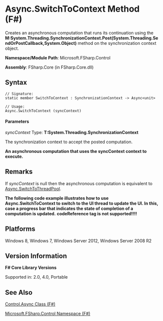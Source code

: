 # Async.SwitchToContext Method (F#)

Creates an asynchronous computation that runs its continuation using the **M:System.Threading.SynchronizationContext.Post(System.Threading.SendOrPostCallback,System.Object)** method on the synchronization context object.

**Namespace/Module Path**: Microsoft.FSharp.Control

**Assembly**: FSharp.Core (in FSharp.Core.dll)


## Syntax

```
// Signature:
static member SwitchToContext : SynchronizationContext -> Async<unit>

// Usage:
Async.SwitchToContext (syncContext)
```

#### Parameters
*syncContext*
Type: **T:System.Threading.SynchronizationContext**


The synchronization context to accept the posted computation.



**An asynchronous computation that uses the syncContext context to execute.**
## Remarks
If *syncContext* is null then the asynchronous computation is equivalent to [Async.SwitchToThreadPool](http://msdn.microsoft.com/en-us/library/c2708739-5389-487a-a3c9-490f417bcdc6).

**The following code example illustrates how to use Async.SwitchToContext to switch to the UI thread to update the UI. In this, case a progress bar that indicates the state of completion of a computation is updated.**
<b>codeReference tag is not supported!!!!</b>
## Platforms
Windows 8, Windows 7, Windows Server 2012, Windows Server 2008 R2


## Version Information
**F# Core Library Versions**

Supported in: 2.0, 4.0, Portable




## See Also
[Control.Async Class &#40;F&#35;&#41;](Control.Async+Class+%28FSharp%29.md)

[Microsoft.FSharp.Control Namespace &#40;F&#35;&#41;](Microsoft.FSharp.Control+Namespace+%28FSharp%29.md)

